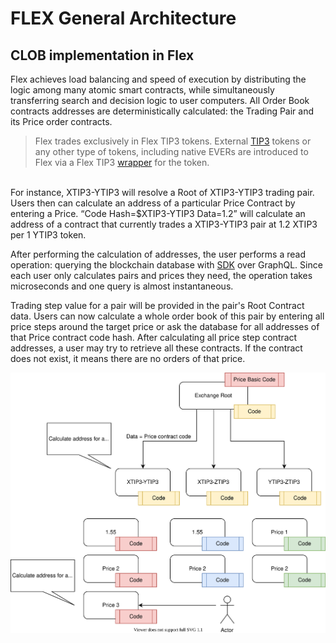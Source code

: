 # FLEX General Architecture

## CLOB implementation in Flex

Flex achieves load balancing and speed of execution by distributing the logic among many atomic smart contracts, while simultaneously transferring search and decision logic to user computers. All Order Book contracts addresses are deterministically calculated: the Trading Pair and its Price order contracts.

> Flex trades exclusively in Flex TIP3 tokens. External [TIP3](https://github.com/tonlabs/ton-labs-contracts/tree/master/cpp) tokens or any other type of tokens, including native EVERs are introduced to Flex via a Flex TIP3 [wrapper](../../technical-description/overview.md#wrapper-tip3-root) for the token.

\
For instance, XTIP3-YTIP3 will resolve a Root of XTIP3-YTIP3 trading pair. Users then can calculate an address of a particular Price Contract by entering a Price. “Code Hash=$XTIP3-YTIP3 Data=1.2” will calculate an address of a contract that currently trades a XTIP3-YTIP3 pair at 1.2 XTIP3 per 1 YTIP3 token.

After performing the calculation of addresses, the user performs a read operation: querying the blockchain database with [SDK](https://tonlabs.gitbook.io/ton-sdk/) over GraphQL. Since each user only calculates pairs and prices they need, the operation takes microseconds and one query is almost instantaneous.

Trading step value for a pair will be provided in the pair's Root Contract data. Users can now calculate a whole order book of this pair by entering all price steps around the target price or ask the database for all addresses of that Price contract code hash. After calculating all price step contract addresses, a user may try to retrieve all these contracts. If the contract does not exist, it means there are no orders of that price.

![](../../../.gitbook/assets/flex.svg)



####
